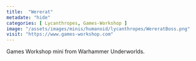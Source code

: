 ```yaml
---
title:  "Wererat"
metadate: "hide"
categories: [ Lycanthropes, Games-Workshop ]
image: "/assets/images/minis/humanoid/lycanthropes/WereratBoss.png"
visit: "https://www.games-workshop.com"
---
```

Games Workshop mini from Warhammer Underworlds. 
